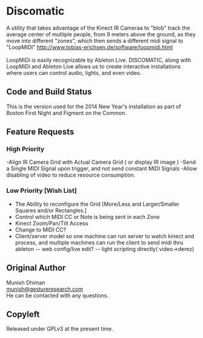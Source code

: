 # Discomatic 

A utility that takes advantage of the Kinect IR Cameraa to "blob" track the average center of multiple people, from 9 meters above the ground, as they move into different "zones", which then sends a different midi signal to "LoopMIDI" http://www.tobias-erichsen.de/software/loopmidi.html
<br>
<br>LoopMiDi is easily recognizable by Ableton Live.  DISCOMATIC, along with LoopMiDi and Ableton Live allows us to create interactive installations where users can control audio, lights, and even video.

## Code and Build Status

This is the version used for the 2014 New Year's installation as part of Boston First Night and Figment on the Common.

## Feature Requests

### High Priority
-Align IR Camera Grid with Actual Camera Grid ( or display IR image )
-Send a Single MIDI Signal upon trigger, and not send constant MIDI Signals
-Allow disabling of video to reduce resource consumption.

### Low Priority [Wish List]
- The Ability to reconfigure the Grid [More/Less and Larger/Smaller Squares and/or Rectangles.]<br>
- Control which MIDI CC or Note is being sent in each Zone
- Kinect Zoom/Pan/Tilt Access
- Change to MIDI CC?
- Client/server model so one machine can run server to watch kinect and process, and multiple machines can run the client to send midi thru ableton
-- web config/live edit?
-- light scripting directly( video->derez)

## Original Author
Munish Dhiman<br>
munish@gestureresearch.com<br>
He can be contacted with any questions.<br>

## Copyleft
Released under GPLv3 at the present time.
